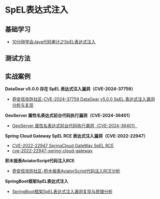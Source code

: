 # SpEL表达式注入


## 基础学习
- [10分钟学会Java代码审计之SpEL表达式注入](https://mp.weixin.qq.com/s/7a1qecY8ST4xt5QVDG9vKw)  

## 测试方法

## 实战案例
**DataGear v5.0.0 存在 SpEL 表达式注入漏洞（CVE-2024-37759）**
- [奇安信攻防社区-CVE-2024-37759 DataGear v5.0.0 SpEL 表达式注入漏洞分析与复现](https://forum.butian.net/article/590)

**GeoServer 属性名表达式前台代码执行漏洞（CVE-2024-36401）**
- [GeoServer 属性名表达式前台代码执行漏洞（CVE-2024-36401）](https://github.com/vulhub/vulhub/blob/2111bfe468d2266575bdd0b699b9e2985abc1952/geoserver/CVE-2024-36401/README.zh-cn.md)  

**Spring Cloud Gateway SpEL RCE 表达式注入漏洞（CVE-2022-22947）**
- [CVE-2022-22947 SpringCloud GateWay SpEL RCE](http://www.bmth666.cn/2023/04/15/CVE-2022-22947-SpringCloud-GateWay-SpEL-RCE/index.html)  
- [cve-2022-22947-spring-cloud-gateway](https://github.com/Enokiy/cve-2022-22947-spring-cloud-gateway)  

**积木报表AviatorScript代码注入RCE**
- [奇安信攻防社区-积木报表AviatorScript代码注入RCE分析](https://forum.butian.net/article/511)  

**SpringBoot框架SpEL表达式注入**
- [SpringBoot框架SpEL表达式注入漏洞复现与原理分析](https://www.cnblogs.com/lxfweb/p/16811366.html)

